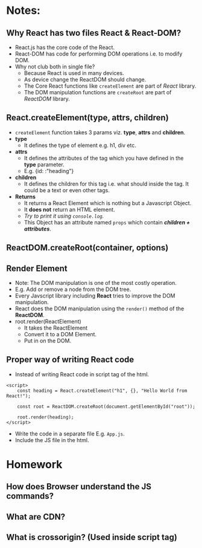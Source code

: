 # Notes:

## Why React has two files React & React-DOM?
- React.js has the core code of the React.
- React-DOM has code for performing DOM operations i.e. to modify DOM.
- Why not club both in single file?
    - Because React is used in many devices.
    - As device change the ReactDOM should change.
    - The Core React functions like `createElement` are part of *React* library.
    - The DOM manipulation functions are `createRoot` are part of *ReactDOM* library.

## React.createElement(type, attrs, children)
- `createElement` function takes 3 params viz. **type**, **attrs** and **children**.
- **type**
    - It defines the type of element e.g. h1, div etc.
- **attrs**
    - It defines the attributes of the tag which you have defined in the **type** parameter.
    - E.g. {id: :"heading"}
- **children**
    - It defines the children for this tag i.e. what should inside the tag. It could be a text or even other tags.
- **Returns**
    - It returns a React Element which is nothing but a Javascript Object.
    - It **does not** return an HTML element.
    - _Try to print it using `console.log`._
    - This Object has an attribute named `props` which contain **_children + attributes_**.

## ReactDOM.createRoot(container, options)

## Render Element
- Note: The DOM manipulation is one of the most costly operation.
- E.g. Add or remove a node from the DOM tree.
- Every Javscript library including **React** tries to improve the DOM manipulation.
- React does the DOM manipulation using the `render()` method of the **ReactDOM**.
- root.render(ReactElement)
    - It takes the ReactElement
    - Convert it to a DOM Element.
    - Put in on the DOM.

## Proper way of writing React code
- Instead of writing React code in script tag of the html.

```
<script>
    const heading = React.createElement("h1", {}, "Hello World from React!");

    const root = ReactDOM.createRoot(document.getElementById("root"));

    root.render(heading);
</script>
```
- Write the code in a separate file E.g. `App.js`.
- Include the JS file in the html.


# Homework

## How does Browser understand the JS commands?
## What are CDN?
## What is crossorigin? (Used inside script tag)
